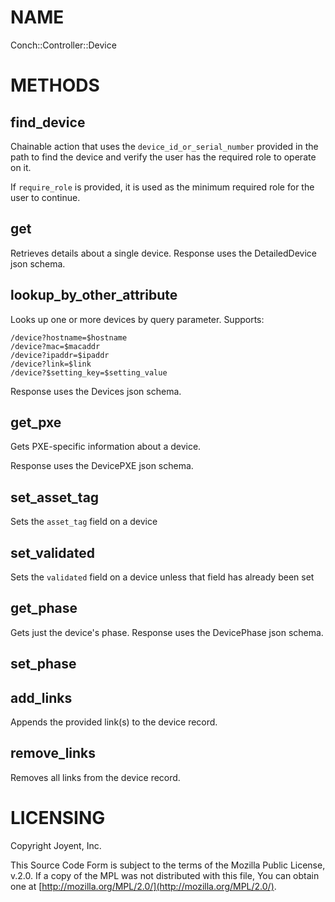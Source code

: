 # NAME

Conch::Controller::Device

# METHODS

## find\_device

Chainable action that uses the `device_id_or_serial_number` provided in the path
to find the device and verify the user has the required role to operate on it.

If `require_role` is provided, it is used as the minimum required role for the user to
continue.

## get

Retrieves details about a single device. Response uses the DetailedDevice json schema.

## lookup\_by\_other\_attribute

Looks up one or more devices by query parameter. Supports:

```
/device?hostname=$hostname
/device?mac=$macaddr
/device?ipaddr=$ipaddr
/device?link=$link
/device?$setting_key=$setting_value
```

Response uses the Devices json schema.

## get\_pxe

Gets PXE-specific information about a device.

Response uses the DevicePXE json schema.

## set\_asset\_tag

Sets the `asset_tag` field on a device

## set\_validated

Sets the `validated` field on a device unless that field has already been set

## get\_phase

Gets just the device's phase. Response uses the DevicePhase json schema.

## set\_phase

## add\_links

Appends the provided link(s) to the device record.

## remove\_links

Removes all links from the device record.

# LICENSING

Copyright Joyent, Inc.

This Source Code Form is subject to the terms of the Mozilla Public License,
v.2.0. If a copy of the MPL was not distributed with this file, You can obtain
one at [http://mozilla.org/MPL/2.0/](http://mozilla.org/MPL/2.0/).
